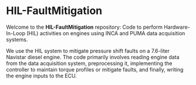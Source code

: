 # HIL-FaultMitigation

Welcome to the **HIL-FaultMitigation** repository: Code to perform Hardware-In-Loop (HIL) activities on engines using INCA and PUMA data acquisition systems. 

We use the HIL system to mitigate pressure shift faults on a 7.6-liter Navistar diesel engine. The code primarily involves reading engine data from the data acquisition system, preprocessing it, implementing the controller to maintain torque profiles or mitigate faults, and finally, writing the engine inputs to the ECU.
